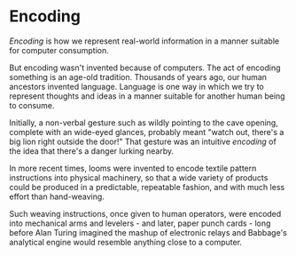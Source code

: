 # Encoding

_Encoding_ is how we represent real-world information in a manner suitable for computer consumption.

But encoding wasn't invented because of computers.  The act of encoding something is an age-old tradition.  Thousands of years ago, our human ancestors invented language.  Language is one way in which we try to represent thoughts and ideas in a manner suitable for another human being to consume.

Initially, a non-verbal gesture such as wildly pointing to the cave opening, complete with an wide-eyed glances, probably meant "watch out, there's a big lion right outside the door!"  That gesture was an intuitive _encoding_ of the idea that there's a danger lurking nearby.

In more recent times, looms were invented to encode textile pattern instructions into physical machinery, so that a wide variety of products could be produced in a predictable, repeatable fashion, and with much less effort than hand-weaving.  

Such weaving instructions, once given to human operators, were encoded into mechanical arms and levelers - and later, paper punch cards - long before Alan Turing imagined the mashup of electronic relays and Babbage's analytical engine would resemble anything close to a computer.
